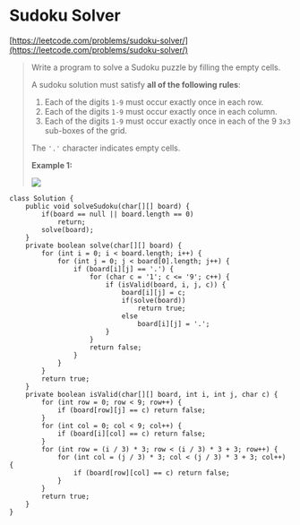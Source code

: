 # Sudoku Solver

[https://leetcode.com/problems/sudoku-solver/](https://leetcode.com/problems/sudoku-solver/)

> Write a program to solve a Sudoku puzzle by filling the empty cells.
>
> A sudoku solution must satisfy **all of the following rules**:
>
> 1. Each of the digits `1-9` must occur exactly once in each row.
> 2. Each of the digits `1-9` must occur exactly once in each column.
> 3. Each of the digits `1-9` must occur exactly once in each of the 9 `3x3` sub-boxes of the grid.
>
> The `'.'` character indicates empty cells.
>
> &#x20;
>
> **Example 1:**
>
> ![](https://upload.wikimedia.org/wikipedia/commons/thumb/f/ff/Sudoku-by-L2G-20050714.svg/250px-Sudoku-by-L2G-20050714.svg.png)

```
class Solution {
    public void solveSudoku(char[][] board) {
        if(board == null || board.length == 0)
            return;
        solve(board);
    }
    private boolean solve(char[][] board) {
        for (int i = 0; i < board.length; i++) {
            for (int j = 0; j < board[0].length; j++) {
                if (board[i][j] == '.') {
                    for (char c = '1'; c <= '9'; c++) {
                        if (isValid(board, i, j, c)) {
                            board[i][j] = c;
                            if(solve(board))
                                return true; 
                            else
                                board[i][j] = '.'; 
                        }
                    }
                    return false;
                }
            }
        }
        return true;
    }
    private boolean isValid(char[][] board, int i, int j, char c) {
        for (int row = 0; row < 9; row++) {
            if (board[row][j] == c) return false;
        }
        for (int col = 0; col < 9; col++) {
            if (board[i][col] == c) return false;
        } 
        for (int row = (i / 3) * 3; row < (i / 3) * 3 + 3; row++) {
            for (int col = (j / 3) * 3; col < (j / 3) * 3 + 3; col++) {
                if (board[row][col] == c) return false;
            }
        }
        return true;
    }
}
```
